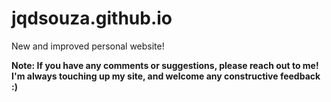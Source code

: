 # jqdsouza.github.io
New and improved personal website! 

<b>Note: <b>If you have any comments or suggestions, please reach out to me! I'm always touching up my site, and welcome any constructive feedback :)
